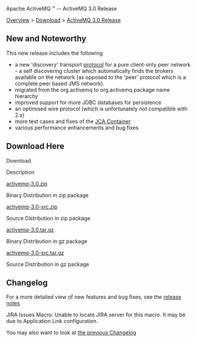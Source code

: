 Apache ActiveMQ ™ -- ActiveMQ 3.0 Release 

[Overview](overview.md) > [Download](OverviewOverview/Overview/download.md) > [ActiveMQ 3.0 Release](Overview/Download/activemq-30-release.md)


New and Noteworthy
------------------

This new release includes the following

*   a new 'discovery' transport [protocol](FeaturesFeatures/Features/uri-Connectivity/protocols.md) for a pure client-only peer network - a self discovering cluster which automatically finds the brokers available on the network (as opposed to the 'peer' protocol which is a complete peer based JMS network).
*   migrated from the org.activemq to org.activemq package name hierarchy
*   improved support for more JDBC databases for persistence
*   an optimised wire protocol (which is unfortunately not compatible with 2.x)
*   more test cases and fixes of the [JCA Container](Connectivity/Containers/jca-container.md)
*   various performance enhancements and bug fixes

Download Here
-------------

Download

Description

[activemq-3.0.zip](http://dist.codehaus.org/activemq/distributions/activemq-3.0.zip)

Binary Distribution in zip package

[activemq-3.0-src.zip](http://dist.codehaus.org/activemq/distributions/activemq-3.0-src.zip)

Source Distribution in zip package

[activemq-3.0.tar.gz](http://dist.codehaus.org/activemq/distributions/activemq-3.0.tar.gz)

Binary Distribution in gz package

[activemq-3.0-src.tar.gz](http://dist.codehaus.org/activemq/distributions/activemq-3.0-src.tar.gz)

Source Distribution in gz package

Changelog
---------

For a more detailed view of new features and bug fixes, see the [release notes](http://jira.activemq.org/jira/secure/ReleaseNote.jspa?version=11500&styleName=Html&projectId=10520&Create=Create)

JIRA Issues Macro: Unable to locate JIRA server for this macro. It may be due to Application Link configuration.

You may also want to look at [the previous Changelog](Overview/Download/activemq-21-release.md)

